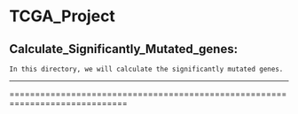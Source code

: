 TCGA_Project
============
Calculate_Significantly_Mutated_genes:
-----------------
	In this directory, we will calculate the significantly mutated genes.

-----------------------------------------------------------------------------

=============================================================================
